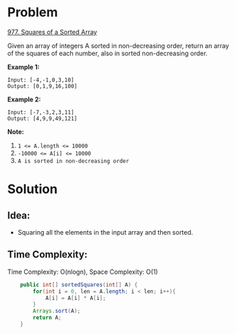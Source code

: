 # Problem
[977. Squares of a Sorted Array](https://leetcode.com/problems/squares-of-a-sorted-array/)

Given an array of integers A sorted in non-decreasing order, return an array of the squares of each number, also in sorted non-decreasing order.
 

**Example 1:**
```text
Input: [-4,-1,0,3,10]
Output: [0,1,9,16,100]
```

**Example 2:**
```text
Input: [-7,-3,2,3,11]
Output: [4,9,9,49,121]
 ```

**Note:**

1. ```1 <= A.length <= 10000```
2. ```-10000 <= A[i] <= 10000```
3. ```A is sorted in non-decreasing order```


# Solution
## Idea:
* Squaring all the elements in the input array and then sorted.
##  Time Complexity:
Time Complexity: O(nlogn), Space Complexity: O(1)

```java
    public int[] sortedSquares(int[] A) {
        for(int i = 0, len = A.length; i < len; i++){
            A[i] = A[i] * A[i];
        }
        Arrays.sort(A);
        return A;
    }
```